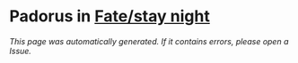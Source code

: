# Padorus in [Fate/stay night](https://myanimelist.net/manga/715/Fate_stay_night)

###### This page was automatically generated. If it contains errors, please open a Issue.
